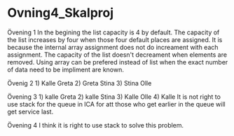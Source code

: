 # Ovning4_Skalproj
Övening 1
In the begining the list capacity is 4 by default. The capacity of the list increases by four when those four default places are assigned.
It is because the internal array assignment does not do increament with each assignment.
The capacity of the list doesn't decreament when elements are removed.
Using array can be prefered instead of list when the exact number of data need to be impliment are known.

Övenig 2
1)
Kalle
Greta
2)
Greta
Stina
3)
Stina
Olle

Övening 3
1)
kalle
Greta
2)
kalle
Stina
3)
Kalle
Olle
4)
Kalle
It is not right to use stack for the queue in ICA for att those who get earlier in the queue will get service last.

Övening 4
I think it is right to use stack to solve this problem.




